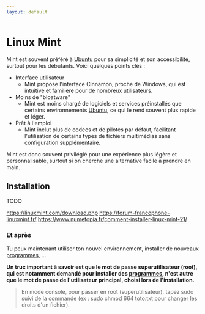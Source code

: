 ```yaml
---
layout: default
---
```


# Linux Mint

Mint est souvent préféré à [Ubuntu](Ubuntu) pour sa simplicité et son accessibilité, surtout pour les débutants. Voici quelques points clés :

- Interface utilisateur
  - Mint propose l'interface Cinnamon, proche de Windows, qui est intuitive et familière pour de nombreux utilisateurs.
- Moins de "bloatware"
  - Mint est moins chargé de logiciels et services préinstallés que certains environnements [Ubuntu](Ubuntu), ce qui le rend souvent plus rapide et léger.
- Prêt à l'emploi
  - Mint inclut plus de codecs et de pilotes par défaut, facilitant l'utilisation de certains types de fichiers multimédias sans configuration supplémentaire.

Mint est donc souvent privilégié pour une expérience plus légère et personnalisable, surtout si on cherche une alternative facile à prendre en main.

## Installation

TODO

https://linuxmint.com/download.php
https://forum-francophone-linuxmint.fr/
https://www.numetopia.fr/comment-installer-linux-mint-21/

### Et après

Tu peux maintenant utiliser ton nouvel environnement, installer de nouveaux [programmes](../soft/), ...

**Un truc important à savoir est que le mot de passe superutilisateur (root), qui est notamment demandé pour installer des [programmes](../soft/), n'est autre que le mot de passe de l'utilisateur principal, choisi lors de l'installation.**

> En mode console, pour passer en root (superutilisateur), tapez sudo suivi de la commande (ex : sudo chmod 664 toto.txt pour changer les droits d'un fichier).
